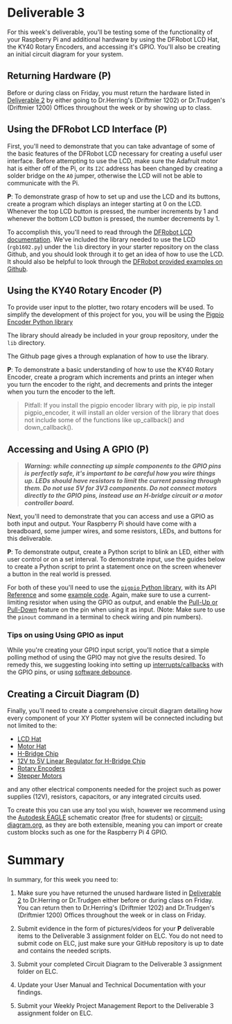 # Deliverable 3

For this week's deliverable, you'll be testing some of the functionality of your Raspberry Pi and additional hardware by using the DFRobot LCD Hat, the KY40 Rotary Encoders, and accessing it's GPIO. You'll also be creating an initial circuit diagram for your system.

## Returning Hardware (P)

Before or during class on Friday, you must return the hardware listed in [Deliverable 2](deliverable2.md) by either going to Dr.Herring's (Driftmier 1202) or Dr.Trudgen's (Driftmier 1200) Offices throughout the week or by showing up to class.

## Using the DFRobot LCD Interface (P)

First, you'll need to demonstrate that you can take advantage of some of the basic features of the DFRobot LCD necessary for creating a useful user interface. Before attempting to use the LCD, make sure the Adafruit motor hat is either off of the Pi, or its `I2C` address has been changed by creating a solder bridge on the `A0` jumper, otherwise the LCD will not be able to communicate with the Pi.

**P**: To demonstrate grasp of how to set up and use the LCD and its buttons, create a program which displays an integer starting at 0 on the LCD. Whenever the top LCD button is pressed, the number increments by 1 and whenever the bottom LCD button is pressed, the number decrements by 1.

To accomplish this, you'll need to read through the [DFRobot LCD documentation](https://wiki.dfrobot.com/I_O_Expansion_HAT_for_Pi_zero_V1_0_SKU_DFR0604IIC_16X2_RGB_LCD_KeyPad_HAT_1_0_SKU_DFR0514_DFR0603). We've included the library needed to use the LCD (`rgb1602.py`) under the `lib` directory in your starter repository on the class Github, and you should look through it to get an idea of how to use the LCD. It should also be helpful to look through the [DFRobot provided examples on Github](https://github.com/DFRobot/DFRobot_RGB1602_RaspberryPi).

## Using the KY40 Rotary Encoder (P)

To provide user input to the plotter, two rotary encoders will be used. To simplify the development of this project for you, you will be using the [Pigpio Encoder Python library](https://github.com/vash3d/pigpio_encoder)

The library should already be included in your group repository, under the `lib` directory.

The Github page gives a through explanation of how to use the library. 

**P**: To demonstrate a basic understanding of how to use the KY40 Rotary Encoder, create a program which increments and prints an integer when you turn the encoder to the right, and decrements and prints the integer when you turn the encoder to the left.

> Pitfall: If you install the pigpio encoder library with pip, ie pip install pigpio_encoder, it will install an older version of the library that does not include some of the functions like up_callback()
and down_callback().

## Accessing and Using A GPIO (P)

>***Warning: while connecting up simple components to the GPIO pins is perfectly safe, it's important to be careful how you wire things up. LEDs should have resistors to limit the current passing through them. Do not use 5V for 3V3 components. Do not connect motors directly to the GPIO pins, instead use an H-bridge circuit or a motor controller board.***

Next, you'll need to demonstrate that you can access and use a GPIO as both input and output. Your Raspberry Pi should have come with a breadboard, some jumper wires, and some resistors, LEDs, and buttons for this deliverable.

**P**: To demonstrate output, create a Python script to blink an LED, either with user control or on a set interval. To demonstrate input, use the guides below to create a Python script to print a statement once on the screen whenever a button in the real world is pressed.

For both of these you'll need to use the [`pigpio` Python library](http://abyz.me.uk/rpi/pigpio/index.html#Type_3), with its API [Reference](http://abyz.me.uk/rpi/pigpio/python.html) and some [example code](http://abyz.me.uk/rpi/pigpio/examples.html#Python%20code). Again, make sure to use a current-limiting resistor when using the GPIO as output, and enable the [Pull-Up or Pull-Down](https://en.wikipedia.org/wiki/Pull-up_resistor) feature on the pin when using it as input. (Note: Make sure to use the `pinout` command in a terminal to check wiring and pin numbers).

### Tips on using Using GPIO as input

While you're creating your GPIO input script, you'll notice that a simple polling method of using the GPIO may not give the results desired. To remedy this, we suggesting looking into setting up [interrupts/callbacks](http://abyz.me.uk/rpi/pigpio/python.html#callback) with the GPIO pins, or using [software debounce](https://www.arduino.cc/en/Tutorial/BuiltInExamples/Debounce).

## Creating a Circuit Diagram (D)

Finally, you'll need to create a comprehensive circuit diagram detailing how every component of your XY Plotter system will be connected including but not limited to the:

- [LCD Hat](https://wiki.dfrobot.com/I_O_Expansion_HAT_for_Pi_zero_V1_0_SKU_DFR0604IIC_16X2_RGB_LCD_KeyPad_HAT_1_0_SKU_DFR0514_DFR0603)
- [Motor Hat](https://learn.adafruit.com/adafruit-dc-and-stepper-motor-hat-for-raspberry-pi/downloads)
- [H-Bridge Chip](https://www.ti.com/lit/ds/symlink/sn754410.pdf)
- [12V to 5V Linear Regulator for H-Bridge Chip](https://www.mouser.com/datasheet/2/308/MC7800_D-1773680.pdf)
- [Rotary Encoders](https://www.google.com/url?sa=t&rct=j&q=&esrc=s&source=web&cd=&ved=2ahUKEwjXwtXS2oPuAhWPjFkKHYodBB4QFjAAegQIBBAC&url=https%3A%2F%2Fwww.handsontec.com%2Fdataspecs%2Fmodule%2FRotary%2520Encoder.pdf&usg=AOvVaw3gHhCyMKuvA0829x1elFn4)
- [Stepper Motors](https://cdn-shop.adafruit.com/product-files/324/C140-A+datasheet.jpg)

and any other electrical components needed for the project such as power supplies (12V), resistors, capacitors, or any integrated circuits used.

To create this you can use any tool you wish, however we recommend using the [Autodesk EAGLE](https://www.autodesk.com/products/eagle/overview?plc=F360&term=1-YEAR&support=ADVANCED&quantity=1) schematic creator (free for students) or [circuit-diagram.org](https://www.circuit-diagram.org/), as they are both extensible, meaning you can import or create custom blocks such as one for the Raspberry Pi 4 GPIO.

# Summary

In summary, for this week you need to:

1. Make sure you have returned the unused hardware listed in [Deliverable 2](deliverable2.md) to Dr.Herring or Dr.Trudgen either before or during class on Friday. You can return then to Dr.Herring's (Driftmier 1202) and Dr.Trudgen's (Driftmier 1200) Offices throughout the week or in class on Friday.

2. Submit evidence in the form of pictures/videos for your **P** deliverable items to the Deliverable 3 assignment folder on ELC. You do not need to submit code on ELC, just make sure your GitHub repository is up to date and contains the needed scripts.

3. Submit your completed Circuit Diagram to the Deliverable 3 assignment folder on ELC.

4. Update your User Manual and Technical Documentation with your findings.

5. Submit your Weekly Project Management Report to the Deliverable 3 assignment folder on ELC.